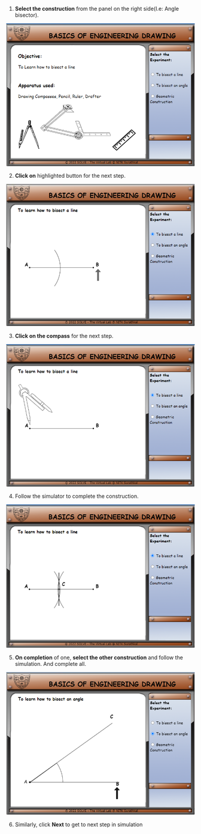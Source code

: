 1. **Select the construction** from the panel on the right side(I.e: Angle
    bisector).

![](images/proc1.PNG)

2. **Click on** highlighted button for the next step.

![](images/proc2.PNG)

3. **Click on the compass** for the next step.

![](images/proc3.PNG)

4. Follow the simulator to complete the construction.

![](images/proc4.png)

5. **On completion** of one, **select the other construction** and follow the
    simulation. And complete all.

![](images/proc5.PNG)

6. Similarly, click **Next** to get to next step in simulation
